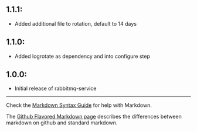 ## 1.1.1:

* Added additional file to rotation, default to 14 days

## 1.1.0:

* Added logrotate as dependency and into configure step

## 1.0.0:

* Initial release of rabbitmq-service

- - -
Check the [Markdown Syntax Guide](http://daringfireball.net/projects/markdown/syntax) for help with Markdown.

The [Github Flavored Markdown page](http://github.github.com/github-flavored-markdown/) describes the differences between markdown on github and standard markdown.
